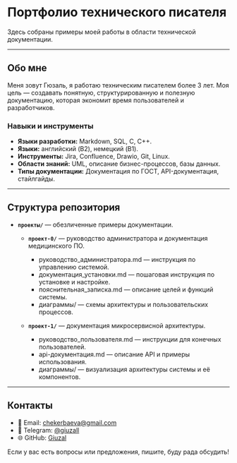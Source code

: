 # **Портфолио технического писателя**

Здесь собраны примеры моей работы в области технической документации.

---

## **Обо мне**

Меня зовут Гюзаль, я работаю техническим писателем более 3 лет. Моя цель — создавать понятную, структурированную и полезную документацию, которая экономит время пользователей и разработчиков.

### **Навыки и инструменты**
- **Языки разработки:** Markdown, SQL, C, C++.
- **Языки:** английский (B2), немецкий (B1).
- **Инструменты:** Jira, Confluence, Drawio, Git, Linux.
- **Области знаний:** UML, описание бизнес-процессов, базы данных.
- **Типы документации:** Документация по ГОСТ, API-документация, стайлгайды.

---

## **Структура репозитория**

- **`проекты/`** — обезличенные примеры документации.
  - **`проект-0/`** — руководство администратора и документация медицинского ПО.
    - руководство_администратора.md — инструкция по управлению системой.
    - документация_установки.md — пошаговая инструкция по установке и настройке.
    - пояснительная_записка.md — описание целей и функций системы.
    - диаграммы/ — схемы архитектуры и пользовательских процессов.

  - **`проект-1/`** — документация микросервисной архитектуры.
    - руководство_пользователя.md — инструкции для конечных пользователей.
    - api-документация.md — описание API и примеры использования.
    - диаграммы/ — визуализация архитектуры системы и её компонентов.

---


## **Контакты**

- 📧 Email: chekerbaeva@gmail.com
- 📱 Telegram: [@giuzall](https://t.me/giuzall)
- 🌐 GitHub: [Giuzal](https://github.com/Giuzal)

Если у вас есть вопросы или предложения, пишите, буду рада обсудить!
